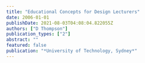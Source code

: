 ```yaml
---
title: "Educational Concepts for Design Lecturers"
date: 2006-01-01
publishDate: 2021-08-03T04:08:04.822055Z
authors: ["D Thompson"]
publication_types: ["2"]
abstract: ""
featured: false
publication: "*University of Technology, Sydney*"
---
```


